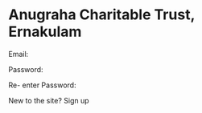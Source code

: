 # Anugraha Charitable Trust, Ernakulam
Email:

Password:

Re- enter Password:

New to the site? Sign up
